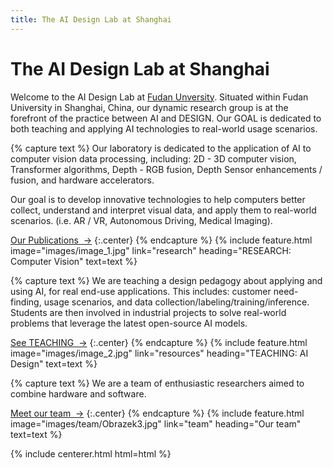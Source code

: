```yaml
---
title: The AI Design Lab at Shanghai
---
```



# The AI Design Lab at Shanghai

Welcome to the AI Design Lab at [Fudan Unversity](https://sme.fudan.edu.cn/). Situated within Fudan University in Shanghai, China, our dynamic research group is at the forefront of the practice between AI and DESIGN.  Our GOAL is dedicated to both teaching and applying AI technologies to real-world usage scenarios. 


<!-- section break -->

{% capture text %}
Our laboratory is dedicated to the application of AI to computer vision data processing, including: 2D - 3D computer vision, Transformer algorithms, Depth - RGB fusion, Depth Sensor enhancements / fusion, and hardware accelerators. 

Our goal is to develop innovative technologies to help computers better collect, understand and interpret visual data, and apply them to  real-world scenarios. (i.e. AR / VR, Autonomous Driving, Medical Imaging).

[Our Publications &nbsp;→](research)
{:.center}
{% endcapture %}
{%
  include feature.html
  image="images/image_1.jpg"
  link="research"
  heading="RESEARCH: Computer Vision"
  text=text
%}

{% capture text %}
We are teaching a design pedagogy about applying and using AI, for real end-use applications.  This includes: customer need-finding, 
usage scenarios, and data collection/labeling/training/inference.  Students are then involved in industrial projects to solve real-world
problems that leverage the latest open-source AI models. 

[See TEACHING &nbsp;→](https://github.com/PatrickAIlab/)
{:.center}
{% endcapture %}
{%
  include feature.html
  image="images/image_2.jpg"
  link="resources"
  heading="TEACHING: AI Design"
  text=text
%}

{% capture text %}
We are a team of enthusiastic researchers aimed to combine hardware and software.

[Meet our team &nbsp;→](team)
{:.center}
{% endcapture %}
{%
  include feature.html
  image="images/team/Obrazek3.jpg"
  link="team"
  heading="Our team"
  text=text
%}



{% include centerer.html html=html %}

